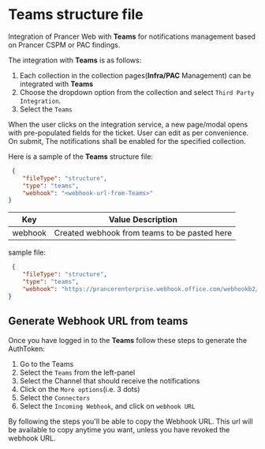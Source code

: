 # Teams structure file

Integration of Prancer Web with **Teams** for notifications management based on Prancer CSPM or PAC findings.

The integration with **Teams** is as follows:

1. Each collection in the collection pages(**Infra/PAC** Management) can be integrated with **Teams**
2. Choose the dropdown option from the collection and select `Third Party Integration`.
3. Select the `Teams`

When the user clicks on the integration service, a new page/modal opens with pre-populated fields for the  ticket. User can edit as per convenience. On submit, The notifications shall be enabled for the specified collection.


Here is a sample of the **Teams** structure file:

```json
 {
    "fileType": "structure",
    "type": "teams",
    "webhook": "<webhook-url-from-Teams>"
}
```

| Key           |Value Description |
| ------------- |:-------------:   |
|webhook| Created webhook from teams to be pasted here|

sample file:

```json
 {
    "fileType": "structure",
    "type": "teams",
    "webhook": "https://prancerenterprise.webhook.office.com/webhookb2/***"
}
```

## Generate Webhook URL from teams

Once you have logged in to the **Teams** follow these steps to generate the AuthToken:

1. Go to the Teams
2. Select the `Teams` from the left-panel
3. Select the Channel that should receive the notifications
4. Click on the `More options`(i.e. 3 dots)
5. Select the `Connectors`
6. Select the `Incoming Webhook`, and click on `webhook URL`

By following the steps you'll be able to copy the Webhook URL. This url will be available to copy anytime you want, unless you have revoked the webhook URL.

